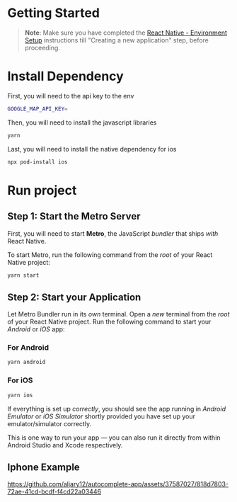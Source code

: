 # Getting Started

>**Note**: Make sure you have completed the [React Native - Environment Setup](https://reactnative.dev/docs/environment-setup) instructions till "Creating a new application" step, before proceeding.

# Install Dependency
First, you will need to the api key to the env
```bash
GOOGLE_MAP_API_KEY=
```

Then, you will need to install the javascript libraries

```bash
yarn
```

Last, you will need to install the native dependency for ios
```bash
npx pod-install ios
```

# Run project
## Step 1: Start the Metro Server

First, you will need to start **Metro**, the JavaScript _bundler_ that ships _with_ React Native.

To start Metro, run the following command from the _root_ of your React Native project:

```bash
yarn start
```

## Step 2: Start your Application

Let Metro Bundler run in its _own_ terminal. Open a _new_ terminal from the _root_ of your React Native project. Run the following command to start your _Android_ or _iOS_ app:

### For Android

```bash
yarn android
```

### For iOS

```bash
yarn ios
```

If everything is set up _correctly_, you should see the app running in _Android Emulator_ or _iOS Simulator_ shortly provided you have set up your emulator/simulator correctly.

This is one way to run your app — you can also run it directly from within Android Studio and Xcode respectively.

## Iphone Example
https://github.com/aljary12/autocomplete-app/assets/37587027/818d7803-72ae-41cd-bcdf-f4cd22a03446

